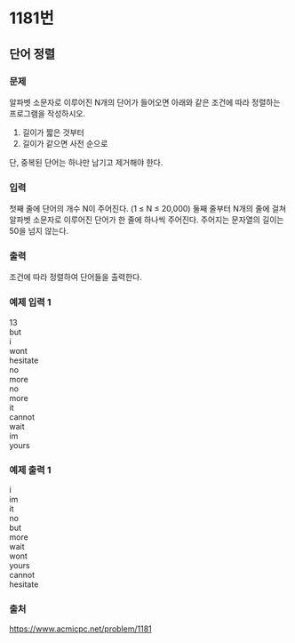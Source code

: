 # 1181번
## 단어 정렬
### 문제
알파벳 소문자로 이루어진 N개의 단어가 들어오면 아래와 같은 조건에 따라 정렬하는 프로그램을 작성하시오.

1. 길이가 짧은 것부터
2. 길이가 같으면 사전 순으로

단, 중복된 단어는 하나만 남기고 제거해야 한다.

### 입력
첫째 줄에 단어의 개수 N이 주어진다. (1 ≤ N ≤ 20,000) 둘째 줄부터 N개의 줄에 걸쳐 알파벳 소문자로 이루어진 단어가 한 줄에 하나씩 주어진다. 주어지는 문자열의 길이는 50을 넘지 않는다.

### 출력
조건에 따라 정렬하여 단어들을 출력한다.

### 예제 입력 1
13<br>
but<br>
i<br>
wont<br>
hesitate<br>
no<br>
more<br>
no<br>
more<br>
it<br>
cannot<br>
wait<br>
im<br>
yours


### 예제 출력 1
i<br>
im<br>
it<br>
no<br>
but<br>
more<br>
wait<br>
wont<br>
yours<br>
cannot<br>
hesitate

### 출처
https://www.acmicpc.net/problem/1181